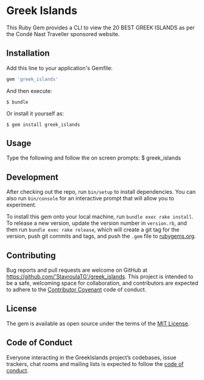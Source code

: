 # Greek Islands
This Ruby Gem provides a CLI to view the 20 BEST GREEK ISLANDS as per the Condé Nast Traveller sponsored website.

## Installation

Add this line to your application's Gemfile:

```ruby
gem 'greek_islands'
```

And then execute:

    $ bundle

Or install it yourself as:

    $ gem install greek_islands

## Usage

Type the following and follow the on screen prompts:
    $ greek_islands

## Development

After checking out the repo, run `bin/setup` to install dependencies. You can also run `bin/console` for an interactive prompt that will allow you to experiment.

To install this gem onto your local machine, run `bundle exec rake install`. To release a new version, update the version number in `version.rb`, and then run `bundle exec rake release`, which will create a git tag for the version, push git commits and tags, and push the `.gem` file to [rubygems.org](https://rubygems.org).

## Contributing

Bug reports and pull requests are welcome on GitHub at https://github.com/'StavroulaTG'/greek_islands. This project is intended to be a safe, welcoming space for collaboration, and contributors are expected to adhere to the [Contributor Covenant](http://contributor-covenant.org) code of conduct.

## License

The gem is available as open source under the terms of the [MIT License](https://opensource.org/licenses/MIT).

## Code of Conduct

Everyone interacting in the GreekIslands project’s codebases, issue trackers, chat rooms and mailing lists is expected to follow the [code of conduct](https://github.com/'StavroulaTG'/greek_islands/blob/master/CODE_OF_CONDUCT.md).
